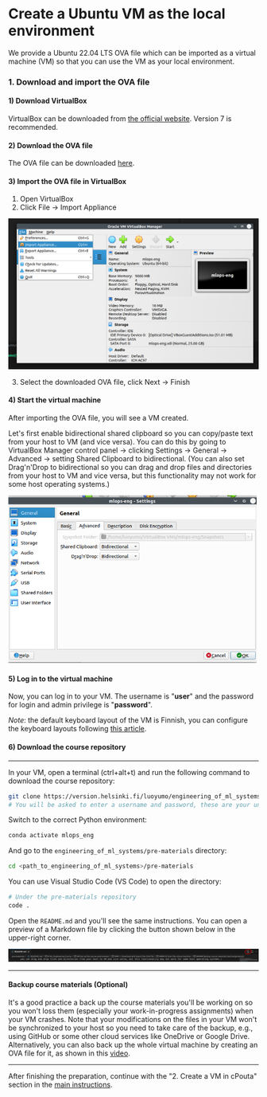 # Create a Ubuntu VM as the local environment

We provide a Ubuntu 22.04 LTS OVA file which can be imported as a virtual machine (VM) so that you can use the VM as your local environment. 

### 1. Download and import the OVA file
#### 1) Download VirtualBox
VirtualBox can be downloaded from [the official website](https://www.virtualbox.org/wiki/Downloads). Version 7 is recommended.

#### 2) Download the OVA file
The OVA file can be downloaded [here]().

#### 3) Import the OVA file in VirtualBox
1. Open VirtualBox
2. Click File -> Import Appliance

<img src="./images/import-ova.png" width=560>

3. Select the downloaded OVA file, click Next -> Finish

#### 4) Start the virtual machine
After importing the OVA file, you will see a VM created. 

Let's first enable bidirectional shared clipboard so you can copy/paste text from your host to VM (and vice versa). You can do this by going to VirtualBox Manager control panel -> clicking Settings -> General -> Advanced -> setting Shared Clipboard to bidirectional. (You can also set Drag'n'Drop to bidirectional so you can drag and drop files and directories from your host to VM and vice versa, but this functionality may not work for some host operating systems.)

<img src="./images/shared-clipboard.png" width=500>

#### 5) Log in to the virtual machine
Now, you can log in to your VM. The username is "**user**" and the password for login and admin privilege is "**password**". 

*Note*: the default keyboard layout of the VM is Finnish, you can configure the keyboard layouts following [this article](https://help.ubuntu.com/stable/ubuntu-help/keyboard-layouts.html.en).

#### 6) Download the course repository
---

In your VM, open a terminal (ctrl+alt+t) and run the following command to download the course repository:
```bash
git clone https://version.helsinki.fi/luoyumo/engineering_of_ml_systems.git`. 
# You will be asked to enter a username and password, these are your university credentials. 
```

Switch to the correct Python environment:
```bash
conda activate mlops_eng
```

And go to the `engineering_of_ml_systems/pre-materials` directory:
```bash
cd <path_to_engineering_of_ml_systems>/pre-materials
```
You can use Visual Studio Code (VS Code) to open the directory:
```bash
# Under the pre-materials repository
code .
```
Open the `README.md` and you'll see the same instructions. You can open a preview of a Markdown file by clicking the button shown below in the upper-right corner.

<img src="./images/md-preview-button.png" width=1000/>

---

#### Backup course materials (Optional)
It's a good practice a back up the course materials you'll be working on so you won't loss them (especially your work-in-progress assignments) when your VM crashes. Note that your modifications on the files in your VM won't be synchronized to your host so you need to take care of the backup, e.g., using GitHub or some other cloud services like OneDrive or Google Drive. Alternatively, you can also back up the whole virtual machine by creating an OVA file for it, as shown in this [video](https://www.youtube.com/watch?v=9qSTS-RgOA0).

---

After finishing the preparation, continue with the "2. Create a VM in cPouta" section in the [main instructions](../README.md#2-create-a-vm-in-cpouta). 

